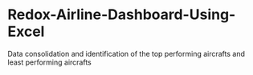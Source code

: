 # Redox-Airline-Dashboard-Using-Excel
Data consolidation and identification of the top performing aircrafts and least performing aircrafts
